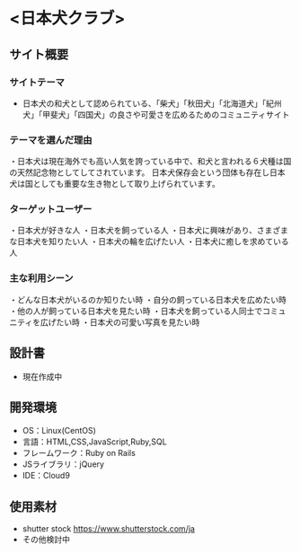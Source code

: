 # <日本犬クラブ>
## サイト概要
### サイトテーマ
- 日本犬の和犬として認められている、「柴犬」「秋田犬」「北海道犬」「紀州犬」「甲斐犬」「四国犬」の良さや可愛さを広めるためのコミュニティサイト

### テーマを選んだ理由
・日本犬は現在海外でも高い人気を誇っている中で、和犬と言われる６犬種は国の天然記念物としてしてされています。  日本犬保存会という団体も存在し日本犬は国としても重要な生き物として取り上げられています。


### ターゲットユーザー
・日本犬が好きな人
  ・日本犬を飼っている人
  ・日本犬に興味があり、さまざまな日本犬を知りたい人
  ・日本犬の輪を広げたい人
  ・日本犬に癒しを求めている人

### 主な利用シーン
・どんな日本犬がいるのか知りたい時
・自分の飼っている日本犬を広めたい時
・他の人が飼っている日本犬を見たい時
・日本犬を飼っている人同士でコミュニティを広げたい時
・日本犬の可愛い写真を見たい時

## 設計書
- 現在作成中

## 開発環境
- OS：Linux(CentOS)
- 言語：HTML,CSS,JavaScript,Ruby,SQL
- フレームワーク：Ruby on Rails
- JSライブラリ：jQuery
- IDE：Cloud9

## 使用素材
- shutter stock https://www.shutterstock.com/ja
- その他検討中
